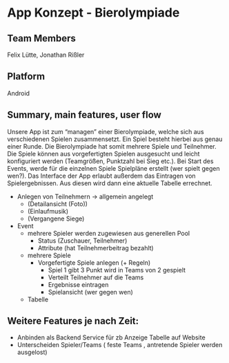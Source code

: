 # App Konzept - Bierolympiade

## Team Members
Felix Lütte, Jonathan Rißler

## Platform
Android

## Summary, main features, user flow
Unsere App ist zum “managen” einer Bierolympiade, welche sich aus verschiedenen Spielen zusammensetzt. Ein Spiel besteht hierbei aus genau einer Runde. Die Bierolympiade hat somit mehrere Spiele und Teilnehmer. Die Spiele können aus vorgefertigten Spielen ausgesucht und leicht konfiguriert werden (Teamgrößen, Punktzahl bei Sieg etc.). Bei Start des Events, werde für die einzelnen Spiele Spielpläne erstellt (wer spielt gegen wen?). Das Interface der App erlaubt außerdem das Eintragen von Spielergebnissen. Aus diesen wird dann eine aktuelle Tabelle errechnet.

* Anlegen von Teilnehmern -> allgemein angelegt
    * (Detailansicht (Foto))
    * (Einlaufmusik)
    * (Vergangene Siege)
* Event
    * mehrere Spieler werden zugewiesen aus generellen Pool
        * Status (Zuschauer, Teilnehmer)
        * Attribute (hat Teilnehmerbeitrag bezahlt)
    * mehrere Spiele
        * Vorgefertigte Spiele anlegen (+ Regeln)
            * Spiel 1 gibt 3 Punkt wird in Teams von 2 gespielt
            * Verteilt Teilnehmer auf die Teams
            * Ergebnisse eintragen
            * Spielansicht (wer gegen wen)
    * Tabelle

## Weitere Features je nach Zeit:
* Anbinden als Backend Service für zb Anzeige Tabelle auf Website
* Unterscheiden Spieler/Teams ( feste Teams , antretende Spieler werden ausgelost)
